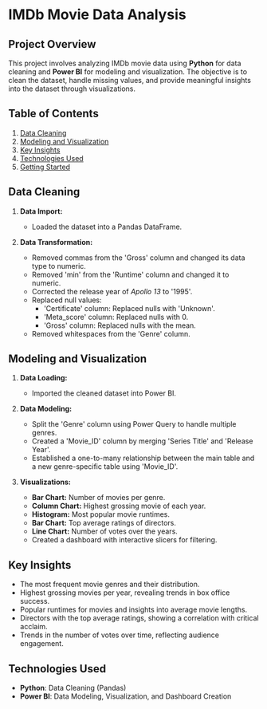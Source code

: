 # IMDb Movie Data Analysis

## Project Overview
This project involves analyzing IMDb movie data using **Python** for data cleaning and **Power BI** for modeling and visualization. The objective is to clean the dataset, handle missing values, and provide meaningful insights into the dataset through visualizations.

## Table of Contents
1. [Data Cleaning](#data-cleaning)
2. [Modeling and Visualization](#modeling-and-visualization)
3. [Key Insights](#key-insights)
4. [Technologies Used](#technologies-used)
5. [Getting Started](#getting-started)

## Data Cleaning

1. **Data Import:**
   - Loaded the dataset into a Pandas DataFrame.
   
2. **Data Transformation:**
   - Removed commas from the 'Gross' column and changed its data type to numeric.
   - Removed 'min' from the 'Runtime' column and changed it to numeric.
   - Corrected the release year of *Apollo 13* to '1995'.
   - Replaced null values:
     - 'Certificate' column: Replaced nulls with 'Unknown'.
     - 'Meta_score' column: Replaced nulls with 0.
     - 'Gross' column: Replaced nulls with the mean.
   - Removed whitespaces from the 'Genre' column.

## Modeling and Visualization

1. **Data Loading:**
   - Imported the cleaned dataset into Power BI.

2. **Data Modeling:**
   - Split the 'Genre' column using Power Query to handle multiple genres.
   - Created a 'Movie_ID' column by merging 'Series Title' and 'Release Year'.
   - Established a one-to-many relationship between the main table and a new genre-specific table using 'Movie_ID'.

3. **Visualizations:**
   - **Bar Chart:** Number of movies per genre.
   - **Column Chart:** Highest grossing movie of each year.
   - **Histogram:** Most popular movie runtimes.
   - **Bar Chart:** Top average ratings of directors.
   - **Line Chart:** Number of votes over the years.
   - Created a dashboard with interactive slicers for filtering.

## Key Insights
- The most frequent movie genres and their distribution.
- Highest grossing movies per year, revealing trends in box office success.
- Popular runtimes for movies and insights into average movie lengths.
- Directors with the top average ratings, showing a correlation with critical acclaim.
- Trends in the number of votes over time, reflecting audience engagement.

## Technologies Used
- **Python**: Data Cleaning (Pandas)
- **Power BI**: Data Modeling, Visualization, and Dashboard Creation
